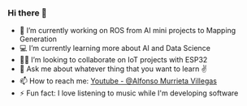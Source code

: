 ### Hi there 👋

<!--
**aMurryFly/aMurryFly** is a ✨ _special_ ✨ repository because its `README.md` (this file) appears on your GitHub profile.

Here are some ideas to get you started:
-->

- 🔭 I’m currently working on ROS from AI mini projects to Mapping Generation
- 💻 I’m currently learning more about AI and Data Science 
- 👨🏻‍ I’m looking to collaborate on IoT projects with ESP32 
- 💬 Ask me about whatever thing that you want to learn ✌️
- 📫 How to reach me: [Youtube - @Alfonso Murrieta Villegas](https://youtube.com/channel/UCg34pnJnfJcztkTxpr3_TaQ)
- ⚡ Fun fact: I love listening to music while I'm developing software 
